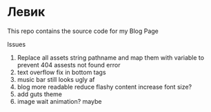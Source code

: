 # Левик

This repo contains the source code for my Blog Page

Issues
1) Replace all assets string pathname and map them with variable to prevent 404 assests not found error<br>
2) text overflow fix in bottom tags<br>
3) music bar still looks ugly af<br>
4) blog more readable reduce flashy content increase font size?<br>
5) add guts theme<br>
6) image wait animation? maybe

